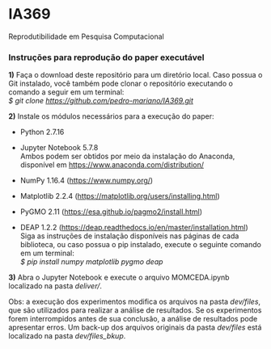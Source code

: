 # IA369
Reprodutibilidade em Pesquisa Computacional

### Instruções para reprodução do paper executável

**1)** Faça o download deste repositório para um diretório local. Caso possua o Git instalado, você também pode clonar o repositório executando o comando a seguir em um terminal: <br>
*$ git clone https://github.com/pedro-mariano/IA369.git*

**2)** Instale os módulos necessários para a execução do paper:

- Python 2.7.16
- Jupyter Notebook 5.7.8 <br>
Ambos podem ser obtidos por meio da instalação do Anaconda, disponível em https://www.anaconda.com/distribution/

- NumPy 1.16.4 (https://www.numpy.org/)
- Matplotlib 2.2.4 (https://matplotlib.org/users/installing.html)
- PyGMO 2.11 (https://esa.github.io/pagmo2/install.html)
- DEAP 1.2.2 (https://deap.readthedocs.io/en/master/installation.html) <br>
Siga as instruções de instalação disponíveis nas páginas de cada biblioteca, ou caso possua o pip instalado, execute o seguinte comando em um terminal:<br>
*$ pip install numpy matplotlib pygmo deap*

**3)** Abra o Jupyter Notebook e execute o arquivo MOMCEDA.ipynb localizado na pasta *deliver/*.

Obs: a execução dos experimentos modifica os arquivos na pasta *dev/files*, que são utilizados para realizar a análise de resultados. Se os experimentos forem interrompidos antes de sua conclusão, a análise de resultados pode apresentar erros. Um back-up dos arquivos originais da pasta *dev/files* está localizado na pasta *dev/files_bkup*.
